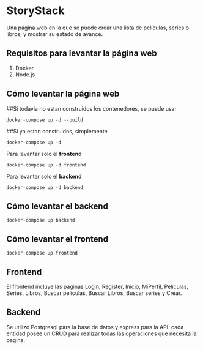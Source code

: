 # StoryStack
Una página web en la que se puede crear una lista de películas, series o libros, y mostrar su estado de avance.
## Requisitos para levantar la página web
1. Docker
2. Node.js
## Cómo levantar la página web

##Si todavia no estan construidos los contenedores, se puede usar
```
docker-compose up -d --build
```
##Si ya estan construidos, simplemente
```
docker-compose up -d
```
Para levantar solo el **frontend**
```
docker-compose up -d frontend
```
Para levantar solo el **backend**
```
docker-compose up -d backend
```
## Cómo levantar el backend
```
docker-compose up backend
```
## Cómo levantar el frontend
```
docker-compose up frontend
```
## Frontend
El frontend incluye las paginas Login, Register, Inicio, MiPerfil, Peliculas, Series, Libros, Buscar peliculas, Buscar Libros, Buscar series y Crear.

## Backend
Se utilizo Postgresql para la base de datos y express para la API. cada entidad posee un CRUD para realizar todas las operaciones que necesita la pagina.
